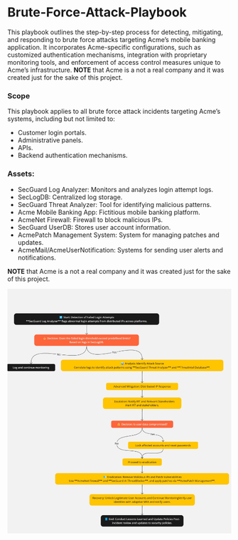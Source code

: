 # Brute-Force-Attack-Playbook
This playbook outlines the step-by-step process for detecting, mitigating, and responding to brute force attacks targeting Acme’s mobile banking application.
It incorporates Acme-specific configurations, such as customized authentication mechanisms, integration with proprietary monitoring tools, and enforcement of access control measures unique to Acme’s infrastructure. 
**NOTE** that Acme is a not a real company and it was created just for the sake of this project.

### Scope
This playbook applies to all brute force attack incidents targeting Acme’s systems, including but not limited to:
- Customer login portals.
- Administrative panels.
- APIs.
- Backend authentication mechanisms.

### Assets:
- SecGuard Log Analyzer: Monitors and analyzes login attempt logs.
- SecLogDB: Centralized log storage.
- SecGuard Threat Analyzer: Tool for identifying malicious patterns.
- Acme Mobile Banking App: Fictitious mobile banking platform.
- AcmeNet Firewall: Firewall to block malicious IPs.
- SecGuard UserDB: Stores user account information.
- AcmePatch Management System: System for managing patches and updates.
- AcmeMail/AcmeUserNotification: Systems for sending user alerts and notifications.

**NOTE** that Acme is a not a real company and it was created just for the sake of this project.

![Brute force playbook](brute_force_playbook.jpg)



